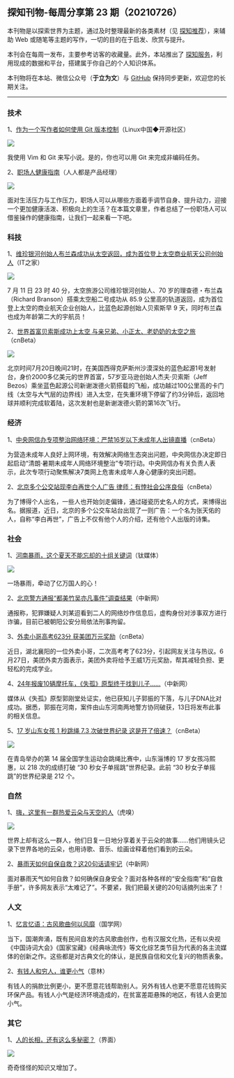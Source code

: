 ## 探知刊物-每周分享第 23 期（20210726）

本刊物是以探索世界为主题，通过及时整理最新的各类素材（见 <a href="https://www.yulisay.com/weekly/news">探知推荐</a>），来辅助 Web 或随笔等主题的写作，一切的目的在于启发、欣赏与提升。

本刊会在每周一发布，主要参考访客的收藏量。此外，本站推出了 <a href="//www.yulisay.com/s/know.html">探知服务</a>，利用现成的数据和平台，搭建属于你自己的个人知识体系。

本刊物将在本站、微信公众号（**于立为文**）与 <a href="https://github.com/yulis-say" target="_blank">GitHub</a> 保持同步更新，欢迎您的长期关注。

---

### 技术

1、<a href="https://linux.cn/article-13604-1.html?utm_source=rss&utm_medium=rss" target="_blank">作为一个写作者如何使用 Git 版本控制</a>（Linux中国◆开源社区）

<p class="weekly-img"><img src="https://img.linux.net.cn/data/attachment/album/202107/21/162801m4i1ydc4dkcz6111.jpg" referrerpolicy="no-referrer"></p>

我使用 Vim 和 Git 来写小说。是的，你也可以用 Git 来完成非编码任务。

2、<a href="http://www.woshipm.com/zhichang/4790431.html" target="_blank">职场人健康指南</a>（人人都是产品经理）

<p class="weekly-img"><img src="http://image.woshipm.com/wp-files/2021/06/FoLpZtGySFrcqbxgL7qs.jpg" referrerpolicy="no-referrer"></p>

面对生活压力与工作压力，职场人可以从哪些方面着手调节自身、提升动力，迎接一个更加健康活泼、积极向上的生活？在本篇文章里，作者总结了一份职场人可以借鉴操作的健康指南，让我们一起来看一下吧。

### 科技

1、<a href="https://www.ithome.com/0/562/191.htm" target="_blank">维珍银河创始人布兰森成功从太空返回，成为首位登上太空商业航天公司创始人</a>（IT之家）

<p class="weekly-img"><img src="https://img.ithome.com/newsuploadfiles/2021/7/83bb5634-b1c3-41a1-b2a0-7f6fab5d9ebc.png" referrerpolicy="no-referrer"></p>

7 月 11 日 23 时 40 分，太空旅游公司维珍银河创始人、70 岁的理查德・布兰森（Richard Branson）搭乘太空船二号成功从 85.9 公里高的轨道返回，成为首位登上太空的商业航天企业创始人，比蓝色起源创始人贝索斯早 9 天，同时布兰森也成为年龄第二大的宇航员！

2、<a href="https://www.cnbeta.com/articles/science/1155771.htm" target="_blank">世界首富贝索斯成功上太空 与亲兄弟、小正太、老奶奶的太空之旅</a>（cnBeta）

<p class="weekly-img"><img src="https://n.sinaimg.cn/tech/transform/315/w554h561/20210720/0068-c93e230c93760552d08f18c86047bc23.png" referrerpolicy="no-referrer"></p>

北京时间7月20日晚间21时，在美国西得克萨斯州沙漠深处的蓝色起源1号发射台，身价2000多亿美元的世界首富，57岁亚马逊创始人杰夫·贝索斯（Jeff Bezos）乘坐蓝色起源公司新谢泼德火箭搭载的飞船，成功越过100公里高的卡门线（太空与大气层的边界线）进入太空，在失重环境下停留了约3分钟后，返回地球并顺利完成软着陆，这次发射也是新谢泼德火箭的第16次飞行。

### 经济

1、<a href="https://www.cnbeta.com/articles/tech/1156015.htm" target="_blank">中央网信办专项整治网络环境：严禁16岁以下未成年人出镜直播</a>（cnBeta）

为营造未成年人良好上网环境，有效解决网络生态突出问题，中央网信办决定即日起启动“清朗·暑期未成年人网络环境整治”专项行动。中央网信办有关负责人表示，此次专项行动聚焦解决7类网上危害未成年人身心健康的突出问题。

2、<a href="https://www.cnbeta.com/articles/tech/1153039.htm" target="_blank">北京多个公交站现李白再世个人广告 律师：有悖社会公序良俗</a>（cnBeta）

为了博得个人出名，一些人也开始剑走偏锋，通过碰瓷历史名人的方式，来博得出名。据报道，近日，北京的多个公交车站台出现了一则广告：一个名为张天佑的人，自称“李白再世”，广告上不仅有他个人的介绍，还有他个人出版的诗集。

### 社会

1、<a href="http://www.tmtpost.com/5506744.html" target="_blank">河南暴雨，这个夏天不能忘却的十组关键词</a>（钛媒体）

<p class="weekly-img"><img src="https://images.tmtpost.com/uploads/images/2021/07/91e36060dc27692eea92ec84c40e459d_1627023454.jpeg?imageMogr2/auto-orient/strip/interlace/1/quality/85/thumbnail/1400x906/gravity/center/crop/!1400x906&ext=.jpeg" referrerpolicy="no-referrer"></p>

一场暴雨，牵动了亿万国人的心！

2、<a href="http://www.chinanews.com/sh/2021/07-22/9526339.shtml" target="_blank">北京警方通报“都美竹吴亦凡事件”调查结果</a>（中新网）

通报称，犯罪嫌疑人刘某迢看到二人的网络炒作信息后，虚构身份对涉事双方进行诈骗，目前已被朝阳公安分局依法刑事拘留。

3、<a href="https://www.cnbeta.com/articles/tech/1145883.htm" target="_blank">外卖小哥高考623分 获美团万元奖励</a>（cnBeta）

近日，湖北襄阳的一位外卖小哥，二次高考考了623分，引起网友关注与热议。6月27日，美团外卖方面表示，美团外卖将给予王威1万元奖励，帮其减轻负担、更轻松的完成学业。

4、<a href="http://www.chinanews.com/sh/2021/07-12/9518156.shtml" target="_blank">24年报废10辆摩托车，《失孤》原型终于找到儿子……</a>（中新网）

媒体从《失孤》原型郭刚堂处证实，他已获知儿子郭振的下落，与儿子DNA比对成功。据悉，郭振在河南，案件由山东河南两地警方协同破获，13日将发布此事的相关信息。

5、<a href="https://www.cnbeta.com/articles/tech/1151957.htm" target="_blank">17 岁山东女孩 1 秒跳绳 7.3 次破世界纪录 这是开了倍速？</a>（cnBeta）

<p class="weekly-img"><img src="https://static.cnbetacdn.com/article/2021/0712/190703b318031ea.png" referrerpolicy="no-referrer"></p>

在青岛举办的第 14 届全国学生运动会跳绳比赛中，山东淄博的 17 岁女孩冯熙惠，以 218 次的成绩打破 “30 秒女子单摇跳”世界纪录。此前 “30 秒女子单摇跳”的世界纪录是 212 个。

### 自然

1、<a href="https://www.huxiu.com/article/443181.html" target="_blank">嗨，这里有一群热爱云朵与天空的人</a>（虎嗅）

<p class="weekly-img"><img src="https://img.huxiucdn.com/article/content/202107/23/142434044042.png?imageView2/2/w/1000/format/png/interlace/1/q/85" referrerpolicy="no-referrer"></p>

世界上却有这么一群人，他们日复一日地分享着关于云朵的故事……他们用镜头记录下世界各地的云朵，也用诗歌、音乐、绘画诠释着他们看到的云朵。

2、<a href="http://www.chinanews.com/chuangyi/2021/07-23/9526504.shtml" target="_blank">暴雨天如何自保自救？这20句话请牢记</a>（中新网）

面对暴雨天气如何自救？如何确保自身安全？面对各种各样的“安全指南”和“自救手册”，许多网友表示“太难记了”。不要紧，我们把最关键的20句话摘列出来了！

### 人文

1、<a href="http://www.guoxue.com/?p=45933" target="_blank">忆言忆语：古风歌曲何以风靡</a>（国学网）

当下，国潮奔涌，既有民间自发的古风歌曲创作，也有汉服文化热，还有以央视《中国诗词大会》《国家宝藏》《经典咏流传》等文化综艺类节目为代表的各主流媒体的创新之作。这些都是对古典文化的体认，是民族自信和文化复兴的物质表象。

2、<a href="http://blog.sina.com.cn/s/blog_4bdc7dbf01030tat.html" target="_blank">有钱人和穷人，谁更小气</a>（意林）

有钱人的捐款比例更小，更不愿意花钱帮助别人。另外有钱人也更不愿意花钱购买环保产品。有钱人小气是经济环境造成的，在贫富差距悬殊的地区，有钱人会更加小气。

### 其它

1、<a href="https://www.jiemian.com/article/6348986.html" target="_blank">人的长相，还有这么多秘密？</a>（界面）

<p class="weekly-img"><img src="https://img1.jiemian.com/jiemian/original/20210712/162608124388259900_a700xH.jpg" referrerpolicy="no-referrer"></p>

奇奇怪怪的知识又增加了。